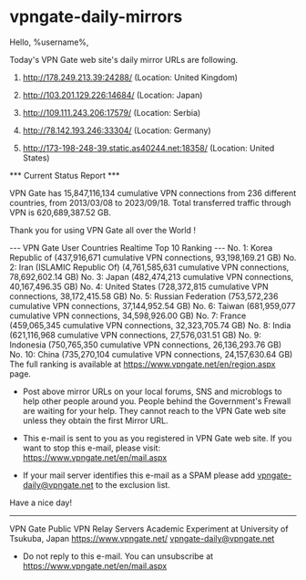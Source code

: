 # vpngate-daily-mirrors

Hello, %username%,

Today's VPN Gate web site's daily mirror URLs are following.

1. http://178.249.213.39:24288/
   (Location: United Kingdom)

2. http://103.201.129.226:14684/
   (Location: Japan)

3. http://109.111.243.206:17579/
   (Location: Serbia)

4. http://78.142.193.246:33304/
   (Location: Germany)

5. http://173-198-248-39.static.as40244.net:18358/
   (Location: United States)


*** Current Status Report ***

VPN Gate has 15,847,116,134 cumulative VPN connections from 236 different countries, from 2013/03/08 to 2023/09/18.
Total transferred traffic through VPN is 620,689,387.52 GB.

Thank you for using VPN Gate all over the World !


--- VPN Gate User Countries Realtime Top 10 Ranking ---
No. 1: Korea Republic of (437,916,671 cumulative VPN connections, 93,198,169.21 GB)
No. 2: Iran (ISLAMIC Republic Of) (4,761,585,631 cumulative VPN connections, 78,692,602.14 GB)
No. 3: Japan (482,474,213 cumulative VPN connections, 40,167,496.35 GB)
No. 4: United States (728,372,815 cumulative VPN connections, 38,172,415.58 GB)
No. 5: Russian Federation (753,572,236 cumulative VPN connections, 37,144,952.54 GB)
No. 6: Taiwan (681,959,077 cumulative VPN connections, 34,598,926.00 GB)
No. 7: France (459,065,345 cumulative VPN connections, 32,323,705.74 GB)
No. 8: India (621,116,968 cumulative VPN connections, 27,576,031.51 GB)
No. 9: Indonesia (750,765,350 cumulative VPN connections, 26,136,293.76 GB)
No. 10: China (735,270,104 cumulative VPN connections, 24,157,630.64 GB)
The full ranking is available at https://www.vpngate.net/en/region.aspx page.


* Post above mirror URLs on your local forums, SNS and microblogs
  to help other people around you.
  People behind the Government's Frewall are waiting for your help.
  They cannot reach to the VPN Gate web site
  unless they obtain the first Mirror URL.

* This e-mail is sent to you as you registered in VPN Gate web site.
  If you want to stop this e-mail, please visit:
  https://www.vpngate.net/en/mail.aspx

* If your mail server identifies this e-mail as a SPAM
  please add vpngate-daily@vpngate.net to the exclusion list.

Have a nice day!

------------------------------------------------------
VPN Gate Public VPN Relay Servers
Academic Experiment at University of Tsukuba, Japan
https://www.vpngate.net/
vpngate-daily@vpngate.net
* Do not reply to this e-mail.
  You can unsubscribe at https://www.vpngate.net/en/mail.aspx


